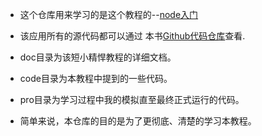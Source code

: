 + 这个仓库用来学习的是这个教程的--[node入门](https://www.nodebeginner.org/index-zh-cn.html)   

+ 该应用所有的源代码都可以通过 本书[Github代码仓库](https://github.com/manuelkiessling/nodebeginner.org/tree/master/code/application)查看.

+ doc目录为该短小精悍教程的详细文档。

+ code目录为本教程中提到的一些代码。

+ pro目录为学习过程中我的模拟直至最终正式运行的代码。

+ 简单来说，本仓库的目的是为了更彻底、清楚的学习本教程。